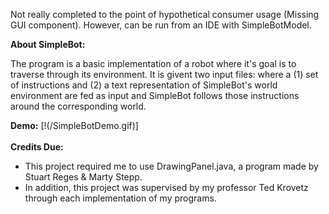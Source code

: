 <p>Not really completed to the point of hypothetical consumer usage (Missing GUI component). However, can be run from an IDE with SimpleBotModel.</p>

<b>About SimpleBot:</b>
<p>The program is a basic implementation of a robot where it's goal is to traverse through its environment. It is givent two input files: where a (1) set of instructions and (2) a text representation of SimpleBot's world environment are fed as input and SimpleBot follows those instructions around the corresponding world.</p>

<b>Demo:</b>
[!(/SimpleBotDemo.gif)]
<br></br>
<b>Credits Due:</b>
<ul>
    <li>This project required me to use DrawingPanel.java, a program made by Stuart Reges & Marty Stepp.</li>
    <li>In addition, this project was supervised by my professor Ted Krovetz through each implementation of my programs.</li>
</ul>
